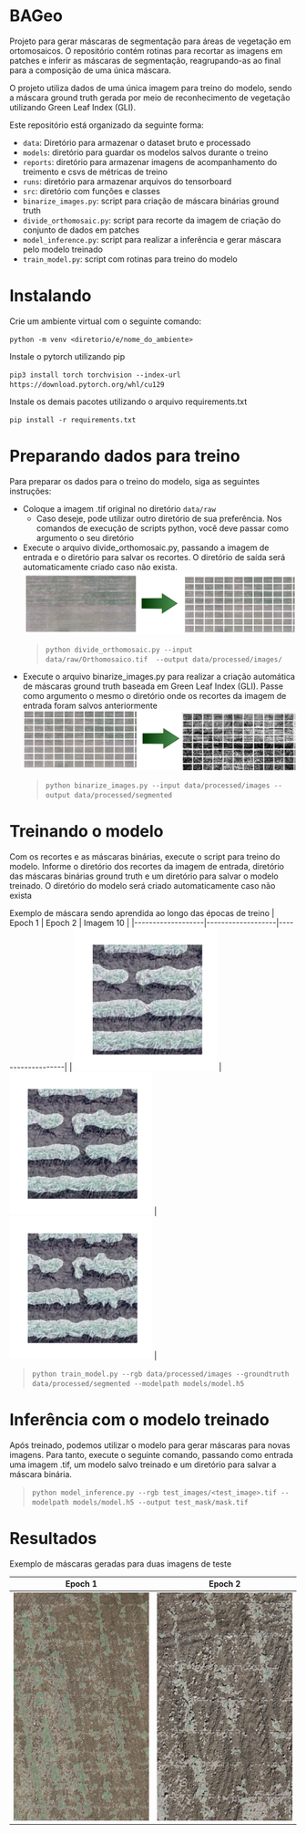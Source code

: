 # BAGeo
Projeto para gerar máscaras de segmentação para áreas de vegetação em ortomosaicos. O repositório contém rotinas para recortar as imagens em patches e inferir as máscaras de segmentação, reagrupando-as ao final para a composição de uma única máscara. 

O projeto utiliza dados de uma única imagem para treino do modelo, sendo a máscara ground truth gerada por meio de reconhecimento de vegetação utilizando Green Leaf Index (GLI). 

Este repositório está organizado da seguinte forma:

- `data`: Diretório para armazenar o dataset bruto e processado
- `models`: diretório para guardar os modelos salvos durante o treino
- `reports`: diretório para armazenar imagens de acompanhamento do treimento e csvs de métricas de treino
- `runs`: diretório para armazenar arquivos do tensorboard
- `src`: diretório com funções e classes
- `binarize_images.py`: script para criação de máscara binárias ground truth
- `divide_orthomosaic.py`: script para recorte da imagem de criação do conjunto de dados em patches
- `model_inference.py`: script para realizar a inferência e gerar máscara pelo modelo treinado
- `train_model.py`: script com rotinas para treino do modelo 

# Instalando

Crie um ambiente virtual com o seguinte comando:

`python -m venv <diretorio/e/nome_do_ambiente>`

Instale o pytorch utilizando pip

`pip3 install torch torchvision --index-url https://download.pytorch.org/whl/cu129`

Instale os demais pacotes utilizando o arquivo requirements.txt

`pip install -r requirements.txt`

# Preparando dados para treino

Para preparar os dados para o treino do modelo, siga as seguintes instruções:
- Coloque a imagem .tif original no diretório `data/raw`
    - Caso deseje, pode utilizar outro diretório de sua preferência. Nos comandos de execução de scripts python, você deve passar como argumento o seu diretório
- Execute o arquivo divide_orthomosaic.py, passando a imagem de entrada e o diretório para salvar os recortes. O diretório de saída será automaticamente criado caso não exista.
    ![alt text](material/img_to_grid.png)
    > `python divide_orthomosaic.py --input data/raw/Orthomosaico.tif  --output data/processed/images/ `
- Execute o arquivo binarize_images.py para realizar a criação automática de máscaras ground truth baseada em Green Leaf Index (GLI). Passe como argumento o mesmo o diretório onde os recortes da imagem de entrada foram salvos anteriormente
    ![alt text](material/patch_to_patch_gt.png)
    > `python binarize_images.py --input data/processed/images --output data/processed/segmented`

# Treinando o modelo
Com os recortes e as máscaras binárias, execute o script para treino do modelo. Informe o diretório dos recortes da imagem de entrada, diretório das máscaras binárias ground truth e um diretório para salvar o modelo treinado. O diretório do modelo será criado automaticamente caso não exista

Exemplo de máscara sendo aprendida ao longo das épocas de treino
|   Epoch 1          | Epoch 2          | Imagem 10          |
|-------------------|-------------------|-------------------|
| <img src="reports/val_example_mask/epoch_0.png" width="250" height="250"> | <img src="reports/val_example_mask/epoch_1.png" width="250" height="250"> | <img src="reports/val_example_mask/epoch_9.png" width="250" height="250"> |

> `python train_model.py --rgb data/processed/images --groundtruth data/processed/segmented --modelpath models/model.h5` 

# Inferência com o modelo treinado
Após treinado, podemos utilizar o modelo para gerar máscaras para novas imagens. Para tanto, execute o seguinte comando, passando como entrada uma imagem .tif, um modelo salvo treinado e um diretório para salvar a máscara binária. 

> `python model_inference.py --rgb test_images/<test_image>.tif --modelpath models/model.h5 --output test_mask/mask.tif`

# Resultados

Exemplo de máscaras geradas para duas imagens de teste

|   Epoch 1          | Epoch 2          |
|-------------------|-------------------|
| <img src="material/res01.png" width="400" height="400"> | <img src="material/res2.png" width="400" height="400"> |
